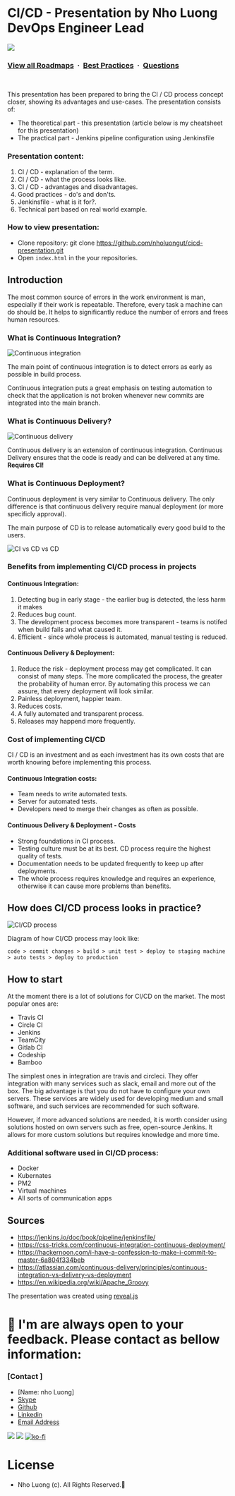 # CI/CD - Presentation by Nho Luong DevOps Engineer Lead

![](https://i.imgur.com/waxVImv.png)
### [View all Roadmaps](https://github.com/nholuongut/all-roadmaps) &nbsp;&middot;&nbsp; [Best Practices](https://github.com/nholuongut/all-roadmaps/blob/main/public/best-practices/) &nbsp;&middot;&nbsp; [Questions](https://www.linkedin.com/in/nholuong/)
<br/>


This presentation has been prepared to bring the CI / CD process concept closer, showing its advantages and use-cases. The presentation consists of:
 - The theoretical part - this presentation (article below is my cheatsheet for this presentation)
 - The practical part - Jenkins pipeline configuration using Jenkinsfile

### Presentation content:
1. CI / CD - explanation of the term.
2. CI / CD - what the process looks like.
3. CI / CD - advantages and disadvantages.
4. Good practices - do's and don'ts.
5. Jenkinsfile - what is it for?.
6. Technical part based on real world example.

### How to view presentation:
- Clone repository: git clone https://github.com/nholuongut/cicd-presentation.git
- Open `index.html` in the your repositories.

## Introduction
The most common source of errors in the work environment is man,
especially if their work is repeatable. Therefore, every task a machine can do should be. It helps to significantly reduce the number of errors and frees human resources.

### What is Continuous Integration?
![Continuous integration](assets/continious-integration.png)

The main point of continuous integration is to detect errors as early as possible in build process.

Continuous integration puts a great emphasis on testing automation to check that the application is not broken whenever new commits are integrated into the main branch.

### What is Continuous Delivery?
![Continuous delivery](assets/press%20button.png)

Continuous delivery is an extension of continuous integration. Continuous Delivery ensures that the code is ready and can be delivered at any time. **Requires CI!**

### What is Continuous Deployment?
Continuous deployment is very similar to Continuous delivery. The only difference is that continuous delivery require manual deployment (or more specificly approval).

The main purpose of CD is to release automatically every good build to the users.

![CI vs CD vs CD](assets/CIvsCDvsCD.png)

### Benefits from implementing CI/CD process in projects

#### Continuous Integration:
1. Detecting bug in early stage - the earlier bug is detected, the less harm it makes
2. Reduces bug count.
3. The development process becomes more transparent - teams is notifed when build fails and what caused it.
4. Efficient - since whole process is automated, manual testing is reduced.

#### Continuous Delivery & Deployment:
1. Reduce the risk - deployment process may get complicated. It can consist of many steps. The more complicated the process, the greater the probability of human error. By automating this process we can assure, that every deployment will look similar.
2. Painless deployment, happier team.
3. Reduces costs.
4. A fully automated and transparent process.
5. Releases may happend more frequently.

### Cost of implementing CI/CD
CI / CD is an investment and as each investment has its own costs that are worth knowing before implementing this process.

#### Continuous Integration costs:
- Team needs to write automated tests.
- Server for automated tests.
- Developers need to merge their changes as often as possible.

#### Continuous Delivery & Deployment - Costs
- Strong foundations in CI process.
- Testing culture must be at its best. CD process require the highest quality of tests.
- Documentation needs to be updated frequently to keep up after deployments.
- The whole process requires knowledge and requires an experience, otherwise it can cause more problems than benefits.

## How does CI/CD process looks in practice?
![CI/CD process](assets/CI:CD%20big.png)

Diagram of how CI/CD process may look like:

```
code > commit changes > build > unit test > deploy to staging machine > auto tests > deploy to production
```

## How to start
At the moment there is a lot of solutions for CI/CD on the market. The most popular ones are:
- Travis CI
- Circle CI
- Jenkins
- TeamCity
- Gitlab CI
- Codeship
- Bamboo

The simplest ones in integration are travis and circleci. They offer integration with many services such as slack, email and more out of the box. The big advantage is that you do not have to configure your own servers. These services are widely used for developing medium and small software, and such services are recommended for such software.

However, if more advanced solutions are needed, it is worth consider using solutions hosted on own servers such as free, open-source Jenkins. It allows for more custom solutions but requires knowledge and more time.

### Additional software used in CI/CD process:
- Docker
- Kubernates
- PM2
- Virtual machines
- All sorts of communication apps

## Sources
- https://jenkins.io/doc/book/pipeline/jenkinsfile/
- https://css-tricks.com/continuous-integration-continuous-deployment/
- https://hackernoon.com/i-have-a-confession-to-make-i-commit-to-master-6a804f334beb
- https://atlassian.com/continuous-delivery/principles/continuous-integration-vs-delivery-vs-deployment
- https://en.wikipedia.org/wiki/Apache_Groovy

The presentation was created using [reveal.js](https://github.com/nholuongut/reveal.js/)


# 🚀 I'm are always open to your feedback.  Please contact as bellow information:
### [Contact ]
* [Name: nho Luong]
* [Skype](luongutnho_skype)
* [Github](https://github.com/nholuongut/)
* [Linkedin](https://www.linkedin.com/in/nholuong/)
* [Email Address](luongutnho@hotmail.com)

![](https://i.imgur.com/waxVImv.png)
![](Donate.jpg)
[![ko-fi](https://ko-fi.com/img/githubbutton_sm.svg)](https://ko-fi.com/nholuong)

# License
* Nho Luong (c). All Rights Reserved.🌟
